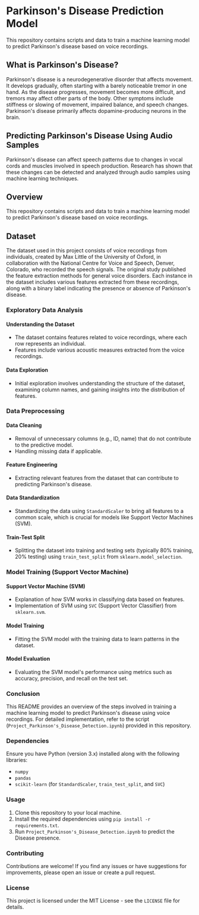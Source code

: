 # Parkinson's Disease Prediction Model
This repository contains scripts and data to train a machine learning model to predict Parkinson's disease based on voice recordings.

## What is Parkinson's Disease?

Parkinson's disease is a neurodegenerative disorder that affects movement. It develops gradually, often starting with a barely noticeable tremor in one hand. As the disease progresses, movement becomes more difficult, and tremors may affect other parts of the body. Other symptoms include stiffness or slowing of movement, impaired balance, and speech changes. Parkinson's disease primarily affects dopamine-producing neurons in the brain.

## Predicting Parkinson's Disease Using Audio Samples

Parkinson's disease can affect speech patterns due to changes in vocal cords and muscles involved in speech production. Research has shown that these changes can be detected and analyzed through audio samples using machine learning techniques.

## Overview

This repository contains scripts and data to train a machine learning model to predict Parkinson's disease based on voice recordings.


## Dataset

The dataset used in this project consists of voice recordings from individuals, created by Max Little of the University of Oxford, in collaboration with the National Centre for Voice and Speech, Denver, Colorado, who recorded the speech signals. The original study published the feature extraction methods for general voice disorders. Each instance in the dataset includes various features extracted from these recordings, along with a binary label indicating the presence or absence of Parkinson's disease.

### Exploratory Data Analysis

#### Understanding the Dataset

- The dataset contains features related to voice recordings, where each row represents an individual.
- Features include various acoustic measures extracted from the voice recordings.

#### Data Exploration

- Initial exploration involves understanding the structure of the dataset, examining column names, and gaining insights into the distribution of features.

### Data Preprocessing

#### Data Cleaning

- Removal of unnecessary columns (e.g., ID, name) that do not contribute to the predictive model.
- Handling missing data if applicable.

#### Feature Engineering

- Extracting relevant features from the dataset that can contribute to predicting Parkinson's disease.

#### Data Standardization

- Standardizing the data using `StandardScaler` to bring all features to a common scale, which is crucial for models like Support Vector Machines (SVM).

#### Train-Test Split

- Splitting the dataset into training and testing sets (typically 80% training, 20% testing) using `train_test_split` from `sklearn.model_selection`.

### Model Training (Support Vector Machine)

#### Support Vector Machine (SVM)

- Explanation of how SVM works in classifying data based on features.
- Implementation of SVM using `SVC` (Support Vector Classifier) from `sklearn.svm`.

#### Model Training

- Fitting the SVM model with the training data to learn patterns in the dataset.

#### Model Evaluation

- Evaluating the SVM model's performance using metrics such as accuracy, precision, and recall on the test set.

### Conclusion

This README provides an overview of the steps involved in training a machine learning model to predict Parkinson's disease using voice recordings. For detailed implementation, refer to the script (`Project_Parkinson's_Disease_Detection.ipynb`) provided in this repository.

### Dependencies

Ensure you have Python (version 3.x) installed along with the following libraries:
- `numpy`
- `pandas`
- `scikit-learn` (for `StandardScaler`, `train_test_split`, and `SVC`)

### Usage

1. Clone this repository to your local machine.
2. Install the required dependencies using `pip install -r requirements.txt`.
3. Run `Project_Parkinson's_Disease_Detection.ipynb` to predict the Disease presence.

### Contributing

Contributions are welcome! If you find any issues or have suggestions for improvements, please open an issue or create a pull request.

### License

This project is licensed under the MIT License - see the `LICENSE` file for details.
